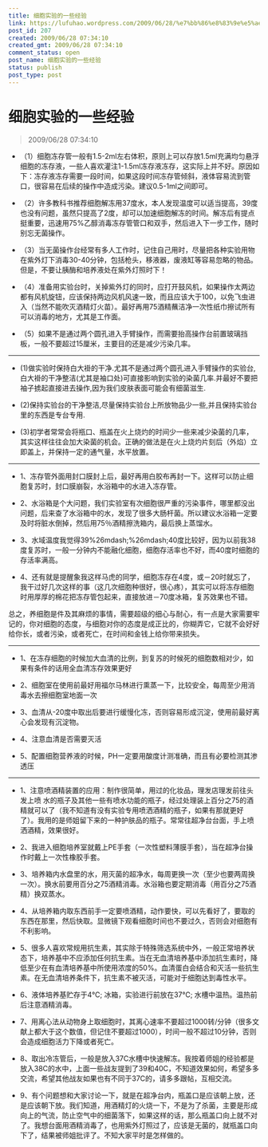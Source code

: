 ```yaml
---
title: 细胞实验的一些经验
link: https://lufuhao.wordpress.com/2009/06/28/%e7%bb%86%e8%83%9e%e5%ae%9e%e9%aa%8c%e7%9a%84%e4%b8%80%e4%ba%9b%e7%bb%8f%e9%aa%8c/
post_id: 207
created: 2009/06/28 07:34:10
created_gmt: 2009/06/28 07:34:10
comment_status: open
post_name: 细胞实验的一些经验
status: publish
post_type: post
---
```


# 细胞实验的一些经验

> 2009/06/28 07:34:10

 

* （1）细胞冻存管一般有1.5-2ml左右体积，原则上可以存放1.5ml充满均匀悬浮细胞的冻存液，一些人喜欢灌注1-1.5ml冻存液冻存，这实际上并不好。原因如下：冻存液冻存需要一段时间，如果这段时间冻存管倾斜，液体容易流到管口，很容易在后续的操作中造成污染。建议0.5-1ml之间即可。
* （2）许多教科书推荐细胞解冻用37度水，本人发现温度可以适当提高，39度也没有问题，虽然只提高了2度，却可以加速细胞解冻的时间。解冻后有提点挺重要，迅速用75%乙醇消毒冻存管管口和双手，然后进入下一步工作，随时别忘无菌操作。

* （3）当无菌操作台经常有多人工作时，记住自己用时，尽量把各种实验用物在紫外灯下消毒30-40分钟，包括枪头，移液器，废液缸等容易忽略的物品。但是，不要让胰酶和培养液处在紫外灯照时下！

* （4）准备用实验台时，关掉紫外灯的同时，应打开鼓风机，如果操作太两边都有风机旋钮，应该保持两边风机风速一致，而且应该大于100，以免飞虫进入（当然不能吹灭酒精灯火苗）。最好再用75酒精蘸洁净一次性纸巾擦试所有可以消毒的地方，尤其是工作面。

* （5）如果不是通过两个圆孔进入手臂操作，而需要抬高操作台前置玻璃挡板，一般不要超过15厘米，主要目的还是减少污染几率。

***

* (1)做实验时保持白大褂的干净.尤其不是通过两个圆孔进入手臂操作的实验台,白大褂的干净整洁(尤其是袖口处)可直接影响到实验的染菌几率.并最好不要把袖子掳起直接进去操作,因为我们皮肤表面可能会有细菌滋生.

* (2)保持实验台的干净整洁,尽量保持实验台上所放物品少一些,并且保持实验台里的东西是专台专用.

* (3)初学者常常会将瓶口、瓶盖在火上烧灼的时间少一些来减少染菌的几率，其实这样往往会加大染菌的机会。正确的做法是在火上烧灼片刻后（外焰）立即盖上，并保持一定的通气量，水平放置。

***

* 1、冻存管外面用封口膜封上后，最好再用白胶布再封一下。这样可以防止细胞复苏时，封口膜崩裂，水浴箱中的水进入冻存管。

* 2、水浴箱是个大问题，我们实验室有次细胞很严重的污染事件，哪里都没出问题，后来查了水浴箱中的水，发现了很多大肠杆菌。所以建议水浴箱一定要及时将脏水倒掉，然后用75％酒精擦洗箱内，最后换上蒸馏水。

* 3、水域温度我觉得39%26mdash;%26mdash;40度比较好，因为以前我38度复苏时，一般一分钟内不能融化细胞，细胞存活率也不好，而40度时细胞的存活率满高。

* 4、还有就是提醒象我这样马虎的同学，细胞冻存在4度，或－20时就忘了，我干过好几次这样的事（这几次细胞种很好，很心疼），其实可以将冻存细胞时用厚厚的棉花把冻存管包起来，直接放进－70度冰箱，复苏效果也不错。

总之，养细胞是件及其麻烦的事情，需要超级的细心与耐心，有一点是大家需要牢记的，你对细胞的态度，与细胞对你的态度是成正比的，你糊弄它，它就不会好好给你长，或者污染，或者死亡，在时间和金钱上给你带来损失。

***

* 1、在冻存细胞的时候加大血清的比例，到复苏的时候死的细胞数相对少，如果有条件的话用全血清冻存效果更好

* 2、细胞室在使用前最好用福尔马林进行熏蒸一下，比较安全，每周至少用消毒水去擦细胞室地面一次

* 3、血清从-20度中取出后要进行缓慢化冻，否则容易形成沉淀，使用前最好离心会发现有沉淀物。

* 4、注意血清是否需要灭活

* 5、配置细胞营养液的时候，PH一定要用酸度计测准确，而且有必要检测其渗透压

***

* 1、注意喷酒精装置的应用：制作很简单，用过的化妆品，理发店理发前往头发上喷
水的瓶子及其他一些有喷水功能的瓶子，经过处理装上百分之75的酒精就可以了（我不知道有没有实验专用喷洒酒精的瓶子，如果有那就更好了）。我用的是师姐留下来的一种护肤品的瓶子。常常往超净台台面，手上喷洒酒精，效果很好。

* 2、我进入细胞培养室就戴上PE手套（一次性塑料薄膜手套），当在超净台操作时戴上一次性橡胶手套。

* 3、培养箱内水盘里的水，用灭菌的超净水，每周更换一次（至少也要两周换一次）。换水前要用百分之75酒精消毒。水浴箱也要定期消毒（用百分之75酒精）换双蒸水。

* 4、从培养箱内取东西前手一定要喷酒精，动作要快，可以先看好了，要取的东西在那里，然后快取。显微镜下观看细胞时间也不要过久，否则会对细胞有不利影响。

* 5、很多人喜欢常规用抗生素，其实除于特殊筛选系统中外，一般正常培养状态下，培养基中不应添加任何抗生素。当在无血清培养基中添加抗生素时，降低至少在有血清培养基中所使用浓度的50%。血清蛋白会结合和灭活一些抗生素。在无血清培养条件下，抗生素不被灭活，可能对于细胞达到毒性水平。
* 6、液体培养基贮存于4℃; 冰箱，实验进行前放在37℃; 水槽中温热。温热前后注意酒精消毒。

* 7、用离心法从动物身上取细胞时，其离心速率不要超过1000转/分钟（很多文献上都大于这个数值，但记住不要超过1000），时间一般不超过10分钟，否则会造成细胞活力下降或者死亡。

* 8、取出冷冻管后，一般是放入37C水槽中快速解冻。我按着师姐的经验都是放入38C的水中，上面一些战友提到了39和40C，不知道效果如何，希望多多交流，希望其他战友如果也有不同于37C的，请多多跟帖，互相交流。

* 9、有个问题想和大家讨论一下，就是在超净台内，瓶盖口是应该朝上放，还是应该朝下放。我们知道，用酒精灯的火烧一下，不是为了杀菌，主要是形成向上的气流，防止空气中的细菌落下，如果这样的话，那么瓶盖口向上就不对了。我想台面用酒精消毒了，也用紫外灯照过了，应该是无菌的，就瓶盖口向下了，结果被师姐批评了。不知大家平时是怎样做的。
